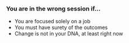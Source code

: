 ### You are in the wrong session if...
  - You are focused solely on a job<!-- .element: class="fragment" data-fragment-index="1" -->
  - You must have surety of the outcomes<!-- .element: class="fragment" data-fragment-index="2" -->
  - Change is not in your DNA, at least right now<!-- .element: class="fragment" data-fragment-index="3" -->
